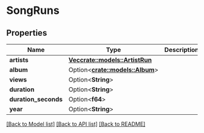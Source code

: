 # SongRuns

## Properties

Name | Type | Description | Notes
------------ | ------------- | ------------- | -------------
**artists** | [**Vec<crate::models::ArtistRun>**](ArtistRun.md) |  | 
**album** | Option<[**crate::models::Album**](Album.md)> |  | 
**views** | Option<**String**> |  | 
**duration** | Option<**String**> |  | 
**duration_seconds** | Option<**f64**> |  | 
**year** | Option<**String**> |  | 

[[Back to Model list]](../README.md#documentation-for-models) [[Back to API list]](../README.md#documentation-for-api-endpoints) [[Back to README]](../README.md)


